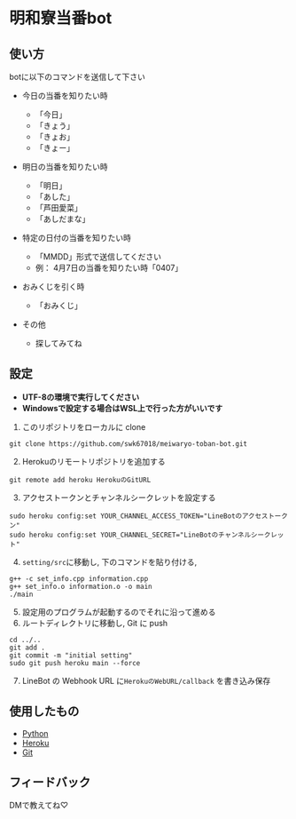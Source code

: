 # 明和寮当番bot
## 使い方
botに以下のコマンドを送信して下さい
- 今日の当番を知りたい時
  - 「今日」
  - 「きょう」
  - 「きょお」
  - 「きょー」

- 明日の当番を知りたい時
  - 「明日」
  - 「あした」
  - 「芦田愛菜」
  - 「あしだまな」

- 特定の日付の当番を知りたい時
  - 「MMDD」形式で送信してください
  - 例： 4月7日の当番を知りたい時「0407」

- おみくじを引く時
  - 「おみくじ」
  
- その他
  - 探してみてね

## 設定
- **UTF-8の環境で実行してください**
- **Windowsで設定する場合はWSL上で行った方がいいです**
1. このリポジトリをローカルに clone
```
git clone https://github.com/swk67018/meiwaryo-toban-bot.git
```
2. Herokuのリモートリポジトリを追加する
```
git remote add heroku HerokuのGitURL
```
3. アクセストークンとチャンネルシークレットを設定する
```
sudo heroku config:set YOUR_CHANNEL_ACCESS_TOKEN="LineBotのアクセストークン"
sudo heroku config:set YOUR_CHANNEL_SECRET="LineBotのチャンネルシークレット"
```
4. `setting/src`に移動し, 下のコマンドを貼り付ける,
```
g++ -c set_info.cpp information.cpp
g++ set_info.o information.o -o main
./main
```
5. 設定用のプログラムが起動するのでそれに沿って進める
6. ルートディレクトリに移動し, Git に push
```
cd ../..
git add .
git commit -m "initial setting"
sudo git push heroku main --force
```
7. LineBot の Webhook URL に`HerokuのWebURL/callback` を書き込み保存

## 使用したもの
  - [Python](https://www.python.org/)
  - [Heroku](https://jp.heroku.com/)
  - [Git](https://git-scm.com/)

## フィードバック
  DMで教えてね♡
